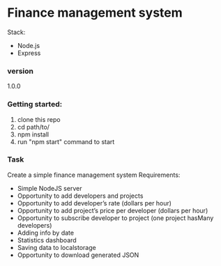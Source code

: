 # Finance management system

Stack: 
  - Node.js 
  - Express 

### version
1.0.0

### Getting started:

1. clone this repo
2. cd path/to/
4. npm install
5. run "npm start" command to start

### Task
Create a simple finance management system
Requirements:
- Simple NodeJS server
- Opportunity to add developers and projects
- Opportunity to add developer’s rate (dollars per hour)
- Opportunity to add project’s price per developer (dollars per hour)
- Opportunity to subscribe developer to project (one project hasMany developers)
- Adding info by date
- Statistics dashboard
- Saving data to localstorage
- Opportunity to download generated JSON
